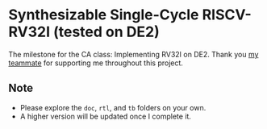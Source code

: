 # Synthesizable Single-Cycle RISCV-RV32I (tested on DE2)
The milestone for the CA class: Implementing RV32I on DE2. Thank you [my teammate](https://github.com/FinnNGrace) for supporting me throughout this project.
## Note
- Please explore the `doc`, `rtl`, and `tb` folders on your own.
- A higher version will be updated once I complete it.
